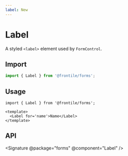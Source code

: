 ```yaml
---
label: New
---
```

# Label

A styled `<label>` element used by `FormControl`.

## Import
```js
import { Label } from '@frontile/forms';
```

## Usage
```gts preview
import { Label } from '@frontile/forms';

<template>
  <Label for='name'>Name</Label>
</template>
```

## API

<Signature @package="forms" @component="Label" />
